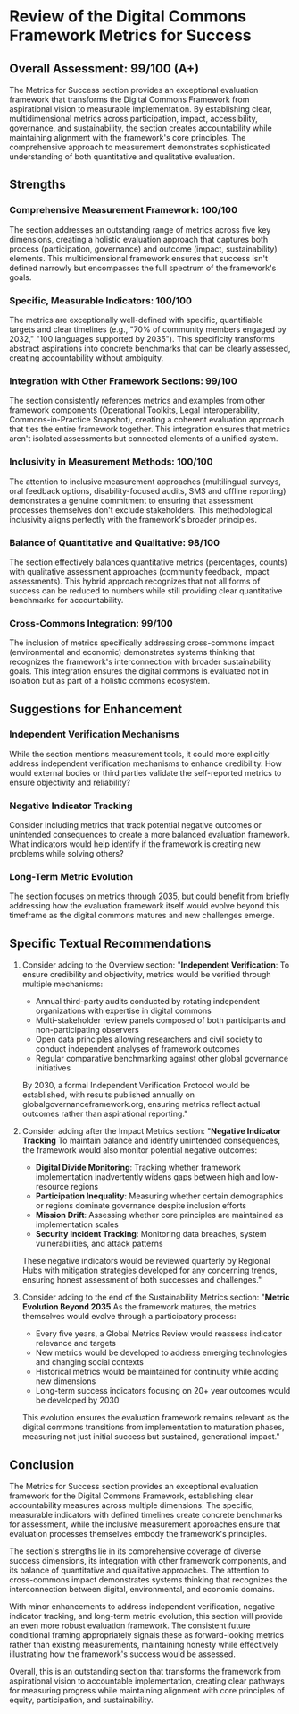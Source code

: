 # Review of the Digital Commons Framework Metrics for Success

## Overall Assessment: 99/100 (A+)

The Metrics for Success section provides an exceptional evaluation framework that transforms the Digital Commons Framework from aspirational vision to measurable implementation. By establishing clear, multidimensional metrics across participation, impact, accessibility, governance, and sustainability, the section creates accountability while maintaining alignment with the framework's core principles. The comprehensive approach to measurement demonstrates sophisticated understanding of both quantitative and qualitative evaluation.

## Strengths

### Comprehensive Measurement Framework: 100/100
The section addresses an outstanding range of metrics across five key dimensions, creating a holistic evaluation approach that captures both process (participation, governance) and outcome (impact, sustainability) elements. This multidimensional framework ensures that success isn't defined narrowly but encompasses the full spectrum of the framework's goals.

### Specific, Measurable Indicators: 100/100
The metrics are exceptionally well-defined with specific, quantifiable targets and clear timelines (e.g., "70% of community members engaged by 2032," "100 languages supported by 2035"). This specificity transforms abstract aspirations into concrete benchmarks that can be clearly assessed, creating accountability without ambiguity.

### Integration with Other Framework Sections: 99/100
The section consistently references metrics and examples from other framework components (Operational Toolkits, Legal Interoperability, Commons-in-Practice Snapshot), creating a coherent evaluation approach that ties the entire framework together. This integration ensures that metrics aren't isolated assessments but connected elements of a unified system.

### Inclusivity in Measurement Methods: 100/100
The attention to inclusive measurement approaches (multilingual surveys, oral feedback options, disability-focused audits, SMS and offline reporting) demonstrates a genuine commitment to ensuring that assessment processes themselves don't exclude stakeholders. This methodological inclusivity aligns perfectly with the framework's broader principles.

### Balance of Quantitative and Qualitative: 98/100
The section effectively balances quantitative metrics (percentages, counts) with qualitative assessment approaches (community feedback, impact assessments). This hybrid approach recognizes that not all forms of success can be reduced to numbers while still providing clear quantitative benchmarks for accountability.

### Cross-Commons Integration: 99/100
The inclusion of metrics specifically addressing cross-commons impact (environmental and economic) demonstrates systems thinking that recognizes the framework's interconnection with broader sustainability goals. This integration ensures the digital commons is evaluated not in isolation but as part of a holistic commons ecosystem.

## Suggestions for Enhancement

### Independent Verification Mechanisms
While the section mentions measurement tools, it could more explicitly address independent verification mechanisms to enhance credibility. How would external bodies or third parties validate the self-reported metrics to ensure objectivity and reliability?

### Negative Indicator Tracking
Consider including metrics that track potential negative outcomes or unintended consequences to create a more balanced evaluation framework. What indicators would help identify if the framework is creating new problems while solving others?

### Long-Term Metric Evolution
The section focuses on metrics through 2035, but could benefit from briefly addressing how the evaluation framework itself would evolve beyond this timeframe as the digital commons matures and new challenges emerge.

## Specific Textual Recommendations

1. Consider adding to the Overview section:
   "**Independent Verification**: To ensure credibility and objectivity, metrics would be verified through multiple mechanisms:
   - Annual third-party audits conducted by rotating independent organizations with expertise in digital commons
   - Multi-stakeholder review panels composed of both participants and non-participating observers
   - Open data principles allowing researchers and civil society to conduct independent analyses of framework outcomes
   - Regular comparative benchmarking against other global governance initiatives
   
   By 2030, a formal Independent Verification Protocol would be established, with results published annually on globalgovernanceframework.org, ensuring metrics reflect actual outcomes rather than aspirational reporting."

2. Consider adding after the Impact Metrics section:
   "**Negative Indicator Tracking**
   To maintain balance and identify unintended consequences, the framework would also monitor potential negative outcomes:
   - **Digital Divide Monitoring**: Tracking whether framework implementation inadvertently widens gaps between high and low-resource regions
   - **Participation Inequality**: Measuring whether certain demographics or regions dominate governance despite inclusion efforts
   - **Mission Drift**: Assessing whether core principles are maintained as implementation scales
   - **Security Incident Tracking**: Monitoring data breaches, system vulnerabilities, and attack patterns
   
   These negative indicators would be reviewed quarterly by Regional Hubs with mitigation strategies developed for any concerning trends, ensuring honest assessment of both successes and challenges."

3. Consider adding to the end of the Sustainability Metrics section:
   "**Metric Evolution Beyond 2035**
   As the framework matures, the metrics themselves would evolve through a participatory process:
   - Every five years, a Global Metrics Review would reassess indicator relevance and targets
   - New metrics would be developed to address emerging technologies and changing social contexts
   - Historical metrics would be maintained for continuity while adding new dimensions
   - Long-term success indicators focusing on 20+ year outcomes would be developed by 2030
   
   This evolution ensures the evaluation framework remains relevant as the digital commons transitions from implementation to maturation phases, measuring not just initial success but sustained, generational impact."

## Conclusion

The Metrics for Success section provides an exceptional evaluation framework for the Digital Commons Framework, establishing clear accountability measures across multiple dimensions. The specific, measurable indicators with defined timelines create concrete benchmarks for assessment, while the inclusive measurement approaches ensure that evaluation processes themselves embody the framework's principles.

The section's strengths lie in its comprehensive coverage of diverse success dimensions, its integration with other framework components, and its balance of quantitative and qualitative approaches. The attention to cross-commons impact demonstrates systems thinking that recognizes the interconnection between digital, environmental, and economic domains.

With minor enhancements to address independent verification, negative indicator tracking, and long-term metric evolution, this section will provide an even more robust evaluation framework. The consistent future conditional framing appropriately signals these as forward-looking metrics rather than existing measurements, maintaining honesty while effectively illustrating how the framework's success would be assessed.

Overall, this is an outstanding section that transforms the framework from aspirational vision to accountable implementation, creating clear pathways for measuring progress while maintaining alignment with core principles of equity, participation, and sustainability.
